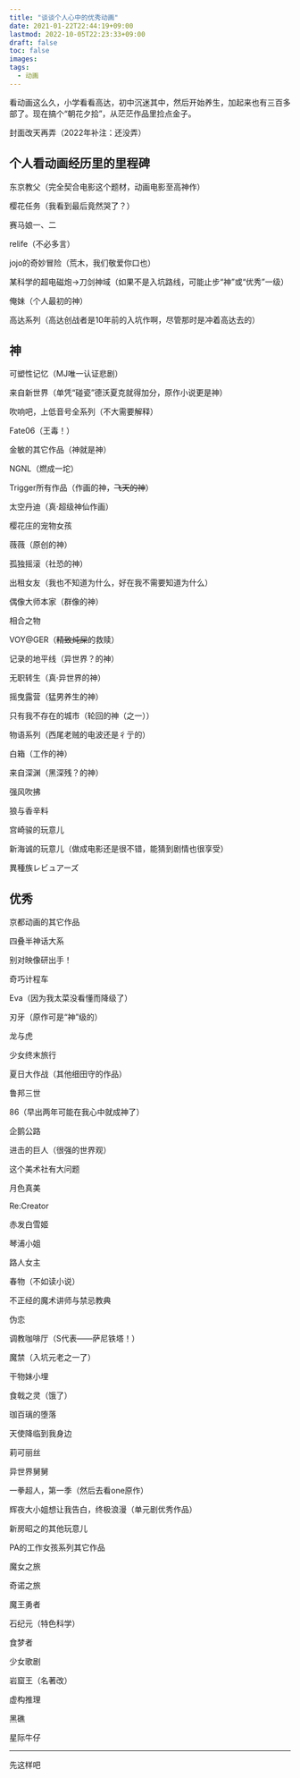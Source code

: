 ```yaml
---
title: "谈谈个人心中的优秀动画"
date: 2021-01-22T22:44:19+09:00
lastmod: 2022-10-05T22:23:33+09:00
draft: false
toc: false
images:
tags:
  - 动画
---
```

看动画这么久，小学看看高达，初中沉迷其中，然后开始养生，加起来也有三百多部了。现在搞个“朝花夕拾”，从茫茫作品里捡点金子。

封面改天再弄（2022年补注：还没弄）

## 个人看动画经历里的里程碑

东京教父（完全契合电影这个题材，动画电影至高神作）

樱花任务（我看到最后竟然哭了？）

赛马娘一、二

relife（不必多言）

jojo的奇妙冒险（荒木，我们敬爱你口也）

某科学的超电磁炮→刀剑神域（如果不是入坑路线，可能止步“神”或“优秀”一级）

俺妹（个人最初的神）

高达系列（高达创战者是10年前的入坑作啊，尽管那时是冲着高达去的）

## 神

可塑性记忆（MJ唯一认证悲剧）

来自新世界（单凭“碰瓷”德沃夏克就得加分，原作小说更是神）

吹响吧，上低音号全系列（不大需要解释）

Fate06（王毒！）

金敏的其它作品（神就是神）

NGNL（燃成一坨）

Trigger所有作品（作画的神，~~飞天的神~~）

太空丹迪（真·超级神仙作画）

樱花庄的宠物女孩

薇薇（原创的神）

孤独摇滚（社恐的神）

出租女友（我也不知道为什么，好在我不需要知道为什么）

偶像大师本家（群像的神）

相合之物

VOY@GER（~~精致炖屎~~的救赎）

记录的地平线（异世界？的神）

无职转生（真·异世界的神）

摇曳露营（猛男养生的神）

只有我不存在的城市（轮回的神（之一））

物语系列（西尾老贼的电波还是彳亍的）

白箱（工作的神）

来自深渊（黑深残？的神）

强风吹拂

狼与香辛料

宫崎骏的玩意儿

新海诚的玩意儿（做成电影还是很不错，能猜到剧情也很享受）

異種族レビュアーズ

## 优秀

京都动画的其它作品

四叠半神话大系

别对映像研出手！

奇巧计程车

Eva（因为我太菜没看懂而降级了）

刃牙（原作可是“神”级的）

龙与虎

少女终末旅行

夏日大作战（其他细田守的作品）

鲁邦三世

86（早出两年可能在我心中就成神了）

企鹅公路

进击的巨人（很强的世界观）

这个美术社有大问题

月色真美

Re:Creator

赤发白雪姬

琴浦小姐

路人女主

春物（不如读小说）

不正经的魔术讲师与禁忌教典

伪恋

调教咖啡厅（S代表——萨尼铁塔！）

魔禁（入坑元老之一了）

干物妹小埋

食戟之灵（饿了）

珈百璃的堕落

天使降临到我身边

莉可丽丝

异世界舅舅

一拳超人，第一季（然后去看one原作）

辉夜大小姐想让我告白，终极浪漫（单元剧优秀作品）

新房昭之的其他玩意儿

PA的工作女孩系列其它作品

魔女之旅

奇诺之旅

魔王勇者

石纪元（特色科学）

食梦者

少女歌剧

岩窟王（名著改）

虚构推理

黑礁

星际牛仔

---

先这样吧
